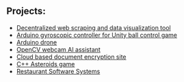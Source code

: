 <h2>Projects:</h2>

  - [Decentralized web scraping and data visualization tool](https://github.com/rijul04/KoiiV2)
  - [Arduino gyroscopic controller for Unity ball control game](https://github.com/pyinnyarKyaw/Unity-Ball-Control-With-Arduino-Controller)
  - [Arduino drone]()
  - [OpenCV webcam AI assistant]()
  - [Cloud based document encryption site](https://github.com/Namgyal-Norbu/Cloud-Computing)
  - [C++ Asteroids game](https://github.com/Pyinnyar-Kyaw/Games-Tech-Asteroids-CW)
  - [Restaurant Software Systems](https://github.com/pyinnyarKyaw/Lancaster-Software-Systems)

  <!-- [2D Java Platformer Game](https://github.com/pyinnyarKyaw/2D-Java-Game)-->
  <!-- [Node.js Student Management API](https://github.com/pyinnyarKyaw/student-api)-->
  <!-- [Bike Share System Database](https://github.com/pyinnyarKyaw/Bike-Share-Database)-->
  <!-- [Web Scraping with BeautifulSoup](https://github.com/pyinnyarKyaw/WebScraping-BeautifulSoup)-->
  <!-- [HTML/CSS Product Landing Page](https://github.com/pyinnyarKyaw/HTML-CSS-Product-Landing-Page)-->
  <!-- [Python Pong Game](https://github.com/pyinnyarKyaw/Python-Pong-game)-->
  <!-- [Smart Watch Software Design](https://github.com/pyinnyarKyaw/Smart-Watch-Software-Design)-->
  <!-- [Mock Money Transfer Mobile App Demo (in progress)](https://github.com/pyinnyarKyaw/PINO)-->
  <!-- [React Movie Portal](https://github.com/pyinnyarKyaw/react-movie-portal)-->
